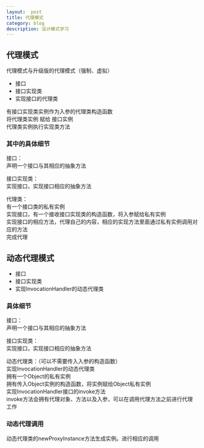 ```yaml
---
layout:  post
title: 代理模式
category: blog
description: 设计模式学习
---
```



## 代理模式
代理模式与升级版的代理模式（强制、虚拟）  
* 接口
* 接口实现类
* 实现接口的代理类

有接口实现类实例作为入参的代理类构造函数  
将代理类实例 赋给 接口实例  
代理类实例执行实现类方法  


### 其中的具体细节
接口：  
声明一个接口与其相应的抽象方法

接口实现类：  
实现接口，实现接口相应的抽象方法

代理类：  
有一个接口类的私有实例  
实现接口，有一个接收接口实现类的构造函数，将入参赋给私有实例  
实现接口的相应方法，代理自己的内容，相应的实现方法里面通过私有实例调用对应的方法  
完成代理


## 动态代理模式
* 接口
* 接口实现类
* 实现InvocationHandler的动态代理类

### 具体细节
接口：  
声明一个接口与其相应的抽象方法

接口实现类：  
实现接口，实现接口相应的抽象方法

动态代理类：（可以不需要传入入参的构造函数）  
实现InvocationHandler的动态代理类  
拥有一个Object的私有实例  
拥有传入Object实例的构造函数，将实例赋给Object私有实例  
实现InvocationHandler接口的invoke方法  
invoke方法会拥有代理对象、方法以及入参，可以在调用代理方法之前进行代理工作  

### 动态代理调用
动态代理类的newProxyInstance方法生成实例。进行相应的调用


